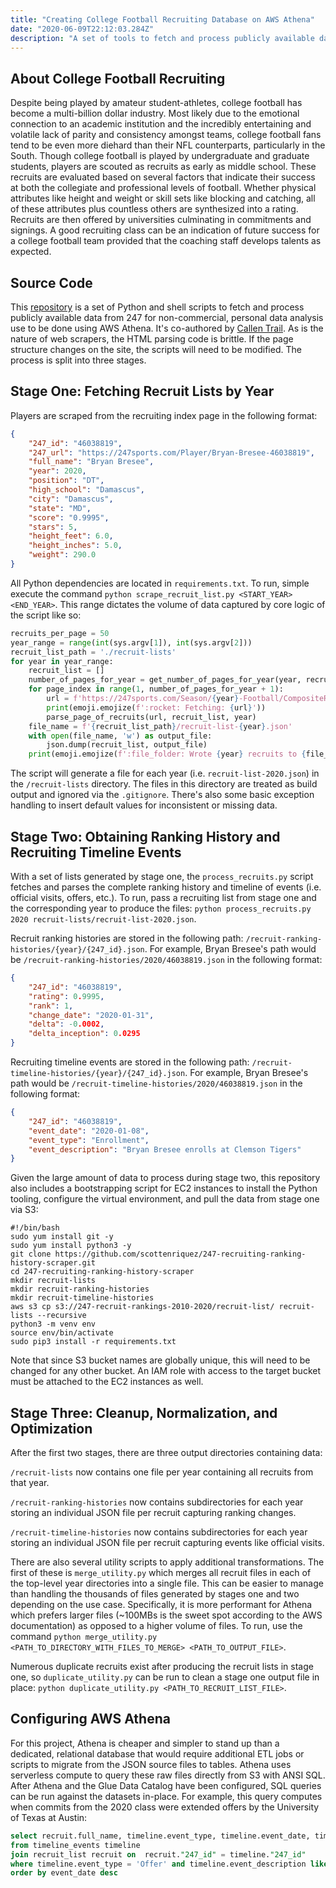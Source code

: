 ```yaml
---
title: "Creating College Football Recruiting Database on AWS Athena"
date: "2020-06-09T22:12:03.284Z"
description: "A set of tools to fetch and process publicly available data from 247 for non-commercial, personal data analysis use."
---
```


## About College Football Recruiting 
Despite being played by amateur student-athletes, college football has become a multi-billion dollar industry. Most likely due to the emotional connection to an academic institution and the incredibly entertaining and volatile lack of parity and consistency amongst teams, college football fans tend to be even more diehard than their NFL counterparts, particularly in the South. Though college football is played by undergraduate and graduate students, players are scouted as recruits as early as middle school. These recruits are evaluated based on several factors that indicate their success at both the collegiate and professional levels of football. Whether physical attributes like height and weight or skill sets like blocking and catching, all of these attributes plus countless others are synthesized into a rating. Recruits are then offered by universities culminating in commitments and signings. A good recruiting class can be an indication of future success for a college football team provided that the coaching staff develops talents as expected.

## Source Code
This [repository](https://github.com/scottenriquez/247-recruiting-ranking-history-scraper) is a set of Python and shell scripts to fetch and process publicly available data from 247 for non-commercial, personal data analysis use to be done using AWS Athena. It's co-authored by [Callen Trail](https://callen.xyz). As is the nature of web scrapers, the HTML parsing code is brittle. If the page structure changes on the site, the scripts will need to be modified. The process is split into three stages.

## Stage One: Fetching Recruit Lists by Year
Players are scraped from the recruiting index page in the following format:
```json
{
    "247_id": "46038819",
    "247_url": "https://247sports.com/Player/Bryan-Bresee-46038819",
    "full_name": "Bryan Bresee",
    "year": 2020,
    "position": "DT",
    "high_school": "Damascus",
    "city": "Damascus",
    "state": "MD",
    "score": "0.9995",
    "stars": 5,
    "height_feet": 6.0,
    "height_inches": 5.0,
    "weight": 290.0
}
``` 

All Python dependencies are located in `requirements.txt`. To run, simple execute the command `python scrape_recruit_list.py <START_YEAR> <END_YEAR>`. This range dictates the volume of data captured by core logic of the script like so:
```python
recruits_per_page = 50
year_range = range(int(sys.argv[1]), int(sys.argv[2]))
recruit_list_path = './recruit-lists'
for year in year_range:
    recruit_list = []
    number_of_pages_for_year = get_number_of_pages_for_year(year, recruits_per_page)
    for page_index in range(1, number_of_pages_for_year + 1):
        url = f'https://247sports.com/Season/{year}-Football/CompositeRecruitRankings/?page={page_index}'
        print(emoji.emojize(f':rocket: Fetching: {url}'))
        parse_page_of_recruits(url, recruit_list, year)
    file_name = f'{recruit_list_path}/recruit-list-{year}.json'
    with open(file_name, 'w') as output_file:
        json.dump(recruit_list, output_file)
    print(emoji.emojize(f':file_folder: Wrote {year} recruits to {file_name}'))
```

The script will generate a file for each year (i.e. `recruit-list-2020.json`) in the `/recruit-lists` directory. The files in this directory are treated as build output and ignored via the `.gitignore`. There's also some basic exception handling to insert default values for inconsistent or missing data.

## Stage Two: Obtaining Ranking History and Recruiting Timeline Events
With a set of lists generated by stage one, the `process_recruits.py` script fetches and parses the complete ranking history and timeline of events (i.e. official visits, offers, etc.). To run, pass a recruiting list from stage one and the corresponding year to produce the files: `python process_recruits.py 2020 recruit-lists/recruit-list-2020.json`.

Recruit ranking histories are stored in the following path: `/recruit-ranking-histories/{year}/{247_id}.json`. For example, Bryan Bresee's path would be `/recruit-ranking-histories/2020/46038819.json` in the following format:
```json
{
    "247_id": "46038819",
    "rating": 0.9995,
    "rank": 1,
    "change_date": "2020-01-31",
    "delta": -0.0002,
    "delta_inception": 0.0295
}
```

Recruiting timeline events are stored in the following path: `/recruit-timeline-histories/{year}/{247_id}.json`. For example, Bryan Bresee's path would be `/recruit-timeline-histories/2020/46038819.json` in the following format:
```json
{
    "247_id": "46038819",
    "event_date": "2020-01-08",
    "event_type": "Enrollment",
    "event_description": "Bryan Bresee enrolls at Clemson Tigers"
}
```

Given the large amount of data to process during stage two, this repository also includes a bootstrapping script for EC2 instances to install the Python tooling, configure the virtual environment, and pull the data from stage one via S3:
```shell
#!/bin/bash
sudo yum install git -y
sudo yum install python3 -y
git clone https://github.com/scottenriquez/247-recruiting-ranking-history-scraper.git
cd 247-recruiting-ranking-history-scraper
mkdir recruit-lists
mkdir recruit-ranking-histories
mkdir recruit-timeline-histories
aws s3 cp s3://247-recruit-rankings-2010-2020/recruit-list/ recruit-lists --recursive
python3 -m venv env
source env/bin/activate
sudo pip3 install -r requirements.txt
```

Note that since S3 bucket names are globally unique, this will need to be changed for any other bucket. An IAM role with access to the target bucket must be attached to the EC2 instances as well.

## Stage Three: Cleanup, Normalization, and Optimization
After the first two stages, there are three output directories containing data:

`/recruit-lists` now contains one file per year containing all recruits from that year.

`/recruit-ranking-histories` now contains subdirectories for each year storing an individual JSON file per recruit capturing ranking changes.

`/recruit-timeline-histories` now contains subdirectories for each year storing an individual JSON file per recruit capturing events like official visits.

There are also several utility scripts to apply additional transformations. The first of these is `merge_utility.py` which merges all recruit files in each of the top-level year directories into a single file. This can be easier to manage than handling the thousands of files generated by stages one and two depending on the use case. Specifically, it is more performant for Athena which prefers larger files (~100MBs is the sweet spot according to the AWS documentation) as opposed to a higher volume of files. To run, use the command `python merge_utility.py <PATH_TO_DIRECTORY_WITH_FILES_TO_MERGE> <PATH_TO_OUTPUT_FILE>`.

Numerous duplicate recruits exist after producing the recruit lists in stage one, so `duplicate_utility.py` can be run to clean a stage one output file in place: `python duplicate_utility.py <PATH_TO_RECRUIT_LIST_FILE>`.

## Configuring AWS Athena
For this project, Athena is cheaper and simpler to stand up than a dedicated, relational database that would require additional ETL jobs or scripts to migrate from the JSON source files to tables. Athena uses serverless compute to query these raw files directly from S3 with ANSI SQL. After Athena and the Glue Data Catalog have been configured, SQL queries can be run against the datasets in-place. For example, this query computes when commits from the 2020 class were extended offers by the University of Texas at Austin:
```sql
select recruit.full_name, timeline.event_type, timeline.event_date, timeline.event_description
from timeline_events timeline
join recruit_list recruit on  recruit."247_id" = timeline."247_id"
where timeline.event_type = 'Offer' and timeline.event_description like '%Texas Longhorns%' and recruit.year = 2020
order by event_date desc
```
